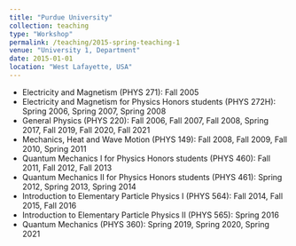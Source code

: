 ```yaml
---
title: "Purdue University"
collection: teaching
type: "Workshop"
permalink: /teaching/2015-spring-teaching-1
venue: "University 1, Department"
date: 2015-01-01
location: "West Lafayette, USA"
---
```


* Electricity and Magnetism (PHYS 271): Fall 2005
* Electricity and Magnetism for Physics Honors students (PHYS 272H): Spring 2006, Spring 2007, Spring 2008
* General Physics (PHYS 220): Fall 2006, Fall 2007, Fall 2008, Spring 2017, Fall 2019, Fall 2020, Fall 2021
* Mechanics, Heat and Wave Motion (PHYS 149): Fall 2008, Fall 2009, Fall 2010, Spring 2011
* Quantum Mechanics I for Physics Honors students (PHYS 460): Fall 2011, Fall 2012, Fall 2013
* Quantum Mechanics II for Physics Honors students (PHYS 461): Spring 2012, Spring 2013, Spring 2014
* Introduction to Elementary Particle Physics I (PHYS 564): Fall 2014, Fall 2015, Fall 2016
* Introduction to Elementary Particle Physics II (PHYS 565): Spring 2016
* Quantum Mechanics (PHYS 360): Spring 2019, Spring 2020, Spring 2021
